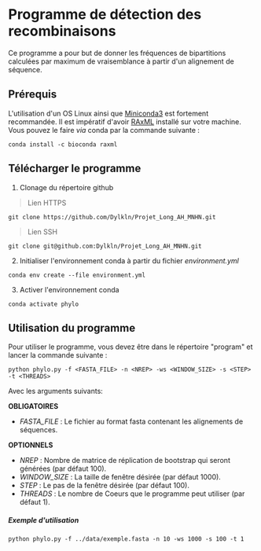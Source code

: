 # Programme de détection des recombinaisons

Ce programme a pour but de donner les fréquences de bipartitions calculées par maximum de vraisemblance à partir d'un alignement de séquence.

## Prérequis

L'utilisation d'un OS Linux ainsi que [Miniconda3](https://docs.conda.io/en/latest/miniconda.html) est fortement recommandée.
Il est impératif d'avoir [RAxML](https://cme.h-its.org/exelixis/web/software/raxml/) installé sur votre machine. Vous pouvez le faire *via* conda par la commande suivante : 
```
conda install -c bioconda raxml
```

## Télécharger le programme

1. Clonage du répertoire github

> Lien HTTPS

```
git clone https://github.com/Dylkln/Projet_Long_AH_MNHN.git
```

> Lien SSH

```
git clone git@github.com:Dylkln/Projet_Long_AH_MNHN.git
```

2. Initialiser l'environnement conda à partir du fichier *environment.yml*

```
conda env create --file environment.yml
```

3. Activer l'environnement conda

```
conda activate phylo
```

## Utilisation du programme

Pour utiliser le programme, vous devez être dans le répertoire "program" et lancer la commande suivante :

```
python phylo.py -f <FASTA_FILE> -n <NREP> -ws <WINDOW_SIZE> -s <STEP> -t <THREADS>
```

Avec les arguments suivants:

**OBLIGATOIRES**
- *FASTA_FILE* : Le fichier au format fasta contenant les alignements de séquences.

**OPTIONNELS**
- *NREP* : Nombre de matrice de réplication de bootstrap qui seront générées (par défaut 100). 
- *WINDOW_SIZE* : La taille de fenêtre désirée (par défaut 1000). 
- *STEP* :  Le pas de la fenêtre désirée (par défaut 100).
- *THREADS* : Le nombre de Coeurs que le programme peut utiliser (par défaut 1).

##### Exemple d'utilisation

```
python phylo.py -f ../data/exemple.fasta -n 10 -ws 1000 -s 100 -t 1
```


